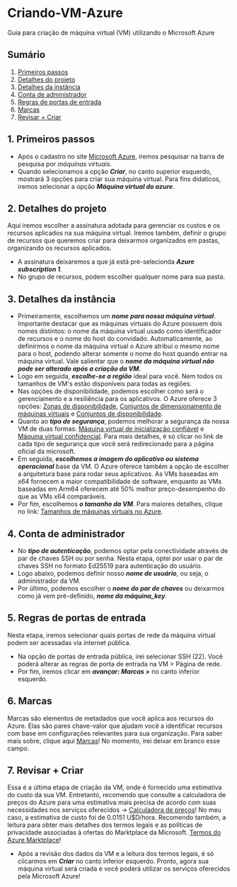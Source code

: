 # **Criando-VM-Azure**
Guia para criação de máquina virtual (VM) utilizando o Microsoft Azure

## **Sumário**
1. [Primeiros passos](https://github.com/Lucas-Lira1997/Criando-VM-Azure/edit/main/README.md#1-primeiros-passos)
2. [Detalhes do projeto](https://github.com/Lucas-Lira1997/Criando-VM-Azure/edit/main/README.md#2-detalhes-do-projeto)
3. [Detalhes da instância](https://github.com/Lucas-Lira1997/Criando-VM-Azure/edit/main/README.md#3-detalhes-da-inst%C3%A2ncia)
4. [Conta de administrador](https://github.com/Lucas-Lira1997/Criando-VM-Azure/edit/main/README.md#4-conta-de-administrador)
5. [Regras de portas de entrada](https://github.com/Lucas-Lira1997/Criando-VM-Azure/edit/main/README.md#5-regras-de-portas-de-entrada)
6. [Marcas](https://github.com/Lucas-Lira1997/Criando-VM-Azure/edit/main/README.md#6-marcas)
7. [Revisar + Criar](https://github.com/Lucas-Lira1997/Criando-VM-Azure/edit/main/README.md#7-revisar--criar)

## 1. **Primeiros passos**
- Após o cadastro no site [Microsoft Azure](https://azure.microsoft.com/pt-br/pricing/purchase-options/azure-account), iremos pesquisar na barra de pesquisa por *máquinas virtuais*.
- Quando selecionamos a opção _**Criar**_, no canto superior esquerdo, mostrará 3 opções para criar sua máquina virtual. Para fins didaticos, iremos selecionar a opção _**Máquina virtual do azure**_.
## 2. **Detalhes do projeto**
Aqui iremos escolher a assinatura adotada para gerenciar os custos e os recursos aplicados na sua máquina virtual. Iremos também, definir o grupo de recursos que queremos criar para deixarmos organizados em pastas, organizando os recursos aplicados.
- A assinatura deixaremos a que já está pré-selecionda _**Azure subscription 1**_.
- No grupo de recursos, podem escolher qualquer nome para sua pasta.
## 3. **Detalhes da instância**
- Primeiramente, escolhemos um _**nome para nossa máquina virtual**_. Importante destacar que as máquinas virtuais do Azure possuem dois nomes distintos: o nome da máquina virtual usado como identificador de recursos e o nome do host do convidado. Automaticamente, ao definirmos o nome da máquina virtual o Azure atribui o mesmo nome para o host, podendo alterar somente o nome do host quando entrar na máquina virtual. Vale salientar que o _**nome da máquina virtual não pode ser alterado após a criação da VM**_.
- Logo em seguida, _**escolhe-se a região**_ ideal para você. Nem todos os tamanhos de VM's estão disponíveis para todas as regiões.
- Nas opções de disponibilidade, podemos escolher como será o gerenciamento e a resiliência para os aplicativos. O Azure oferece 3 opções: [Zonas de disponibilidade](https://learn.microsoft.com/pt-br/azure/virtual-machines/availability#availability-zones), [Conjuntos de dimensionamento de máquinas virtuais](https://learn.microsoft.com/pt-br/azure/virtual-machines/availability#virtual-machines-scale-sets) e [Conjuntos de disponibilidade](https://learn.microsoft.com/pt-br/azure/virtual-machines/availability#availability-sets).
- Quanto ao _**tipo de segurança**_, podemos melhorar a segurança da nossa VM de duas formas: [Máquina virtual de inicialização confiável](http://go.microsoft.com/fwlink/?LinkId=2153371) e [Máquina virtual confidencial](https://aka.ms/ConfidentialVM). Para mais detalhes, é só clicar no link de cada tipo de segurança que você será redirecionado para a página oficial da microsoft.
- Em seguida, _**escolhemos a imagem do aplicativo ou sistema operacional**_ base da VM. O Azure oferece também a opção de escolher a arquitetura base para rodar seus aplicativos. As VMs baseadas em x64 fornecem a maior compatibilidade de software, enquanto as VMs baseadas em Arm64 oferecem até 50% melhor preço-desempenho do que as VMs x64 comparáveis.
- Por fim, escolhemos _**o tamanho da VM**_. Para maiores detalhes, clique no link: [Tamanhos de máquinas virtuais no Azure](https://learn.microsoft.com/pt-br/azure/virtual-machines/sizes/overview?tabs=breakdownseries%2Cgeneralsizelist%2Ccomputesizelist%2Cmemorysizelist%2Cstoragesizelist%2Cgpusizelist%2Cfpgasizelist%2Chpcsizelist).
## 4. **Conta de administrador**
- No _**tipo de autenticação**_, podemos optar pela conectividade através de par de chaves SSH ou por senha. Nesta etapa, optei por usar o par de chaves SSH no formato Ed25519 para autenticação do usuário.
- Logo abaixo, podemos definir nosso _**nome de usuário**_, ou seja, o administrador da VM.
- Por último, podemos escolher o _**nome do par de chaves**_ ou deixarmos como já vem pré-definido, _**nome da máquina_key**_.
## 5. **Regras de portas de entrada**
Nesta etapa, iremos selecionar quais portas de rede da máquina virtual podem ser acessadas via internet pública.
- Na opção de portas de entrada pública, irei selecionar SSH (22). Você poderá alterar as regras de porta de entrada na VM > Página de rede.
- Por fim, iremos clicar em _**avançar: Marcas >**_ no canto inferior esquerdo.
## 6. **Marcas**
Marcas são elementos de metadados que você aplica aos recursos do Azure. Elas são pares chave-valor que ajudam você a identificar recursos com base em configurações relevantes para sua organização. Para saber mais sobre, clique aqui [Marcas](https://learn.microsoft.com/pt-br/azure/azure-resource-manager/management/tag-resources?wt.mc_id=azuremachinelearning_inproduct_portal_utilities-tags-tab)!
No momento, irei deixar em branco esse campo.
## 7. **Revisar + Criar**
Essa é a última etapa de criação da VM, onde é fornecido uma estimativa do custo da sua VM. Entretanto, recomendo que consulte a calculadora de preços do Azure para uma estimativa mais precisa de acordo com suas necessidades nos serviços oferecidos -> [Calculadora de preços](http://go.microsoft.com/fwlink/?LinkId=2189385)!
No meu caso, a estimativa de custo foi de 0.0151 U$D/hora.
Recomendo também, a leitura para obter mais detalhes dos termos legais e as políticas de privacidade associadas à ofertas do Marktplace da Microsoft. [Termos do Azure Marktplace](https://azure.microsoft.com/support/legal/marketplace-terms/)!
- Após a revisão dos dados da VM e a leitura dos termos legais, é só clicarmos em _**Criar**_ no canto inferior esquerdo. Pronto, agora sua máquina virtual será criada e você poderá utilizar os serviços oferecidos pela Microsoft Azure!
